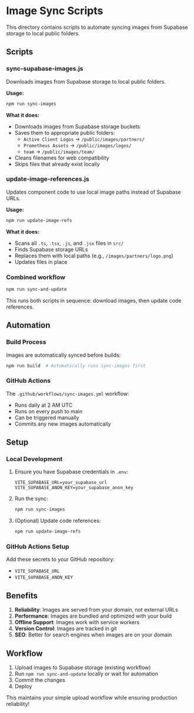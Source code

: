 # Image Sync Scripts

This directory contains scripts to automate syncing images from Supabase storage to local public folders.

## Scripts

### sync-supabase-images.js
Downloads images from Supabase storage to local public folders.

**Usage:**
```bash
npm run sync-images
```

**What it does:**
- Downloads images from Supabase storage buckets
- Saves them to appropriate public folders:
  - `Active Client Logos` → `/public/images/partners/`
  - `Prometheus Assets` → `/public/images/logos/`
  - `team` → `/public/images/team/`
- Cleans filenames for web compatibility
- Skips files that already exist locally

### update-image-references.js
Updates component code to use local image paths instead of Supabase URLs.

**Usage:**
```bash
npm run update-image-refs
```

**What it does:**
- Scans all `.ts`, `.tsx`, `.js`, and `.jsx` files in `src/`
- Finds Supabase storage URLs
- Replaces them with local paths (e.g., `/images/partners/logo.png`)
- Updates files in place

### Combined workflow
```bash
npm run sync-and-update
```
This runs both scripts in sequence: download images, then update code references.

## Automation

### Build Process
Images are automatically synced before builds:
```bash
npm run build  # Automatically runs sync-images first
```

### GitHub Actions
The `.github/workflows/sync-images.yml` workflow:
- Runs daily at 2 AM UTC
- Runs on every push to main
- Can be triggered manually
- Commits any new images automatically

## Setup

### Local Development
1. Ensure you have Supabase credentials in `.env`:
   ```
   VITE_SUPABASE_URL=your_supabase_url
   VITE_SUPABASE_ANON_KEY=your_supabase_anon_key
   ```

2. Run the sync:
   ```bash
   npm run sync-images
   ```

3. (Optional) Update code references:
   ```bash
   npm run update-image-refs
   ```

### GitHub Actions Setup
Add these secrets to your GitHub repository:
- `VITE_SUPABASE_URL`
- `VITE_SUPABASE_ANON_KEY`

## Benefits

1. **Reliability**: Images are served from your domain, not external URLs
2. **Performance**: Images are bundled and optimized with your build
3. **Offline Support**: Images work with service workers
4. **Version Control**: Images are tracked in git
5. **SEO**: Better for search engines when images are on your domain

## Workflow

1. Upload images to Supabase storage (existing workflow)
2. Run `npm run sync-and-update` locally or wait for automation
3. Commit the changes
4. Deploy

This maintains your simple upload workflow while ensuring production reliability! 